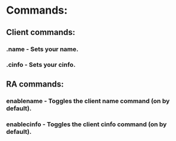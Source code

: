 
# Commands:
## Client commands:
### .name - Sets your name.
### .cinfo - Sets your cinfo.

## RA commands:
### enablename - Toggles the client name command (on by default).
### enablecinfo - Toggles the client cinfo command (on by default).
